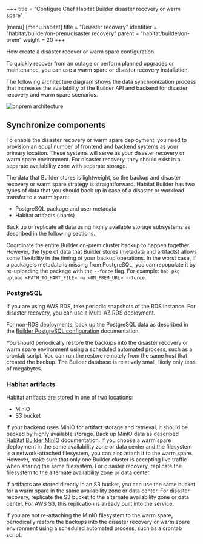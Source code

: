 +++
title = "Configure Chef Habitat Builder disaster recovery or warm spare"

[menu]
  [menu.habitat]
    title = "Disaster recovery"
    identifier = "habitat/builder/on-prem/disaster recovery"
    parent = "habitat/builder/on-prem"
    weight = 20
+++

<!---

Move this elsewhere

# High Availability

Currently, the only supported HA solution is by using SaaS backend services (AWS RDS, AWS S3).
There is no other fully on-prem supported solution for providing highly available Builder services.

--->

How create a disaster recover or warm spare configuration

To quickly recover from an outage or perform planned upgrades or maintenance, you can use a warm spare or disaster recovery installation.

The following architecture diagram shows the data synchronization process that increases the availability of the Builder API and backend for disaster recovery and warm spare scenarios.

![onprem architecture](../images/builder_architecture.png)

## Synchronize components

To enable the disaster recovery or warm spare deployment, you need to provision an equal number of frontend and backend systems as your primary location. These systems will serve as your disaster recovery or warm spare environment. For disaster recovery, they should exist in a separate availability zone with separate storage.

The data that Builder stores is lightweight, so the backup and disaster recovery or warm spare strategy is straightforward. Habitat Builder has two types of data that you should back up in case of a disaster or workload transfer to a warm spare:

- PostgreSQL package and user metadata
- Habitat artifacts (.harts)

Back up or replicate all data using highly available storage subsystems as described in the following sections.

Coordinate the entire Builder on-prem cluster backup to happen together.
However, the type of data that Builder stores (metadata and artifacts) allows some flexibility in the timing of your backup operations. In the worst case, if a package's metadata is missing from PostgreSQL, you can repopulate it by re-uploading the package with the `--force` flag. For example: `hab pkg upload <PATH_TO_HART_FILE> -u <ON_PREM_URL> --force`.

### PostgreSQL

If you are using AWS RDS, take periodic snapshots of the RDS instance.
For disaster recovery, you can use a Multi-AZ RDS deployment.

For non-RDS deployments, back up the PostgreSQL data as described in the [Builder PostgreSQL configuration](./postgres.md#postgresql-data-backups) documentation.

You should periodically restore the backups into the disaster recovery or warm spare environment using a scheduled automated process, such as a crontab script. You can run the restore remotely from the same host that created the backup. The Builder database is relatively small, likely only tens of megabytes.

### Habitat artifacts

Habitat artifacts are stored in one of two locations:

- MinIO
- S3 bucket

If your backend uses MinIO for artifact storage and retrieval, it should be backed by highly available storage.
Back up MinIO data as described [Habitat Builder MinIO](./minio.md#managing-builder-on-prem-artifacts) documentation.
If you choose a warm spare deployment in the same availability zone or data center and the filesystem is a network-attached filesystem, you can also attach it to the warm spare.
However, make sure that only one Builder cluster is accepting live traffic when sharing the same filesystem.
For disaster recovery, replicate the filesystem to the alternate availability zone or data center.

If artifacts are stored directly in an S3 bucket, you can use the same bucket for a warm spare in the same availability zone or data center.
For disaster recovery, replicate the S3 bucket to the alternate availability zone or data center.
For AWS S3, this replication is already built into the service.

If you are not re-attaching the MinIO filesystem to the warm spare, periodically restore the backups into the disaster recovery or warm spare environment using a scheduled automated process, such as a crontab script.

